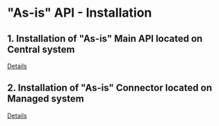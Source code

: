 # "As-is" API - Installation

## 1. Installation of "As-is" Main API located on Central system
[Details](inst-cen.md)

## 2. Installation of "As-is" Connector located on Managed system
[Details](inst-man.md)

